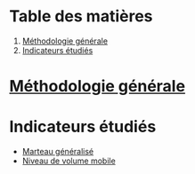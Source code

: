 
# Table des matières

1.  [Méthodologie générale](#orgb02ec1f)
2.  [Indicateurs étudiés](#orgdea3ecd)



<a id="orgb02ec1f"></a>

# [Méthodologie générale](indicator_analysis.html)


<a id="orgdea3ecd"></a>

# Indicateurs étudiés

-   [Marteau généralisé](indic/indic_gh.html)
-   [Niveau de volume mobile](indic/indic_mvl.html)


